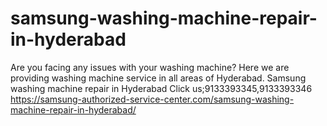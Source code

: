 # samsung-washing-machine-repair-in-hyderabad
Are you facing any issues with your washing machine? Here we are providing washing machine service in all areas of Hyderabad. Samsung washing machine repair in Hyderabad Click us;9133393345,9133393346  https://samsung-authorized-service-center.com/samsung-washing-machine-repair-in-hyderabad/
